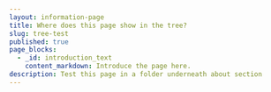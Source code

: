 ```yaml
---
layout: information-page
title: Where does this page show in the tree?
slug: tree-test
published: true
page_blocks:
  - _id: introduction_text
    content_markdown: Introduce the page here.
description: Test this page in a folder underneath about section
---
```


